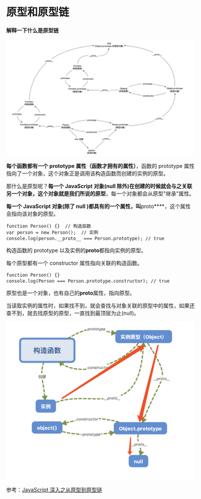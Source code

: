 # 原型和原型链

#### 解释一下什么是原型链

<img src="./img/proto2.png" width="800">

**每个函数都有一个 prototype 属性（函数才拥有的属性）**，函数的 prototype 属性指向了一个对象，这个对象正是调用该构造函数而创建的实例的原型。

那什么是原型呢？**每一个 JavaScript 对象(null 除外)在创建的时候就会与之关联另一个对象，这个对象就是我们所说的原型**，每一个对象都会从原型"继承"属性。

**每一个 JavaScript 对象(除了 null )都具有的一个属性，叫**proto\*\*\*\*，这个属性会指向该对象的原型。

```
function Person() {}  // 构造函数
var person = new Person();  // 实例
console.log(person.__proto__ === Person.prototype); // true
```

构造函数的 prototype 以及实例的**proto**都指向实例的原型。

每个原型都有一个 constructor 属性指向关联的构造函数。

```
function Person() {}
console.log(Person === Person.prototype.constructor); // true
```

原型也是一个对象，也有自己的**proto**属性，指向原型。

当读取实例的属性时，如果找不到，就会查找与对象关联的原型中的属性，如果还查不到，就去找原型的原型，一直找到最顶层为止(null)。

<img src="./img/proto1.png" width="600">

参考：[JavaScript 深入之从原型到原型链](https://github.com/mqyqingfeng/Blog/issues/2)
